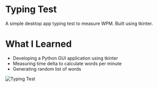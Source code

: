 # Typing Test
A simple desktop app typing test to measure WPM. Built using tkinter.

# What I Learned
* Developing a Python GUI application using tkinter
* Measuring time delta to calculate words per minute
* Generating random list of words

![Typing Test](https://blakeoconnell.herokuapp.com/static/assets/typing-test-end.png)

